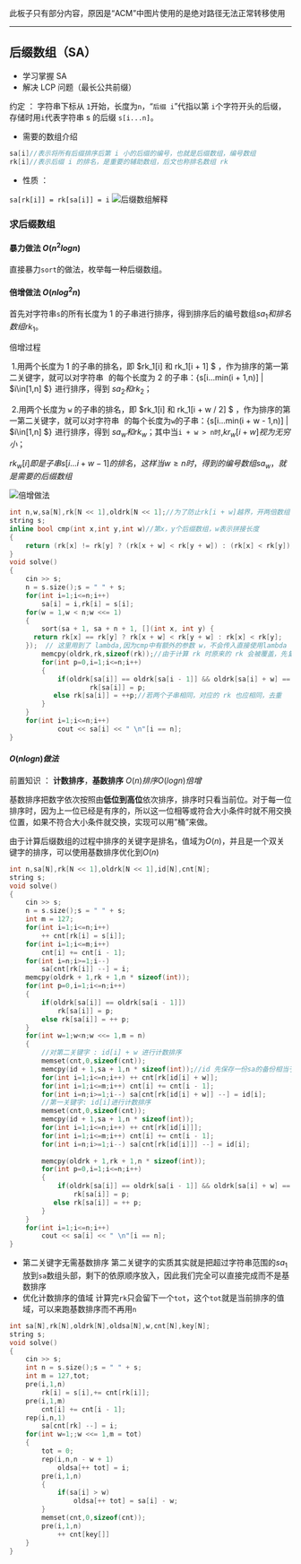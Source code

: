 此板子只有部分内容，原因是“ACM”中图片使用的是绝对路径无法正常转移使用

---

## 后缀数组（SA）    

- 学习掌握 SA
- 解决 LCP 问题（最长公共前缀）

约定 ： 字符串下标从 `1`开始，长度为`n`，“`后缀 i`”代指以第 `i`个字符开头的后缀，存储时用`i`代表字符串 s 的后缀 `s[i...n]`。

- 需要的数组介绍

```cpp
sa[i]//表示将所有后缀排序后第 i 小的后缀的编号，也就是后缀数组，编号数组
rk[i]//表示后缀 i 的排名，是重要的辅助数组，后文也称排名数组 rk
```
- 性质 ：

`sa[rk[i]] = rk[sa[i]] = i`
![后缀数组解释](.\images\后缀数组解释.png)

### 求后缀数组

#### 暴力做法    $O(n^2logn)$

直接暴力`sort`的做法，枚举每一种后缀数组。

#### 倍增做法     $O(nlog^2n)$

首先对字符串`s`的所有长度为 1 的子串进行排序，得到排序后的编号数组$sa_1 和排名数组 rk_1$。

倍增过程

​	1.用两个长度为 1 的子串的排名，即 $rk_1[i] 和 rk_1[i + 1] $ ，作为排序的第一第二关键字，就可以对字符串 ![s](data:image/gif;base64,R0lGODlhAQABAIAAAAAAAP///yH5BAEAAAAALAAAAAABAAEAAAIBRAA7) 的每个长度为 2 的子串：{s[i...min(i + 1,n)] | $i\in[1,n] $}![\{s[i\dots \min(i+1, n)]\ |\ i \in [1,\ n]\}](data:image/gif;base64,R0lGODlhAQABAIAAAAAAAP///yH5BAEAAAAALAAAAAABAAEAAAIBRAA7) 进行排序，得到 $sa_2 和 rk_2$；

​	2.用两个长度为 `w` 的子串的排名，即 $rk_1[i] 和 rk_1[i + w / 2] $ ，作为排序的第一第二关键字，就可以对字符串 ![s](data:image/gif;base64,R0lGODlhAQABAIAAAAAAAP///yH5BAEAAAAALAAAAAABAAEAAAIBRAA7) 的每个长度为`w`的子串：{s[i...min(i + w - 1,n)] | $i\in[1,n] $}![\{s[i\dots \min(i+1, n)]\ |\ i \in [1,\ n]\}](data:image/gif;base64,R0lGODlhAQABAIAAAAAAAP///yH5BAEAAAAALAAAAAABAAEAAAIBRAA7) 进行排序，得到 $sa_w 和 rk_w$；其中当`i + w > n时`,$kr_w[i + w]视为无穷小$；

   $rk_w[i]即是子串s[i...i+w-1]的排名，这样当 w\geqslant n时，得到的编号数组sa_w，就是需要的后缀数组$

![倍增做法](.\Images/后缀数组倍增算法.png)

```cpp
int n,w,sa[N],rk[N << 1],oldrk[N << 1];//为了防止rk[i + w]越界，开两倍数组
string s;
inline bool cmp(int x,int y,int w)//第x，y个后缀数组，w表示拼接长度
{
    return (rk[x] != rk[y] ? (rk[x + w] < rk[y + w]) : (rk[x] < rk[y]));
}
void solve()
{
    cin >> s;
    n = s.size();s = " " + s;
    for(int i=1;i<=n;i++)
        sa[i] = i,rk[i] = s[i];
    for(w = 1,w < n;w <<= 1)
    {
        sort(sa + 1, sa + n + 1, [](int x, int y) {
      return rk[x] == rk[y] ? rk[x + w] < rk[y + w] : rk[x] < rk[y];
    });  // 这里用到了 lambda,因为cmp中有额外的参数 w，不会传入直接使用lambda
        memcpy(oldrk,rk,sizeof(rk));//由于计算 rk 时原来的 rk 会被覆盖，先复制
        for(int p=0,i=1;i<=n;i++)
        {
            if(oldrk[sa[i]] == oldrk[sa[i - 1]] && oldrk[sa[i] + w] == oldrk[sa[i - 1] + w])
                	rk[sa[i]] = p;
           else rk[sa[i]] = ++p;//若两个子串相同，对应的 rk 也应相同，去重
        }
    }
    for(int i=1;i<=n;i++)
        	cout << sa[i] << " \n"[i == n];
}

```

#### $O(nlogn) 做法$

前置知识 ： **计数排序**，**基数排序**      $O(n) 排序 O(logn) 倍增$   

基数排序把数字依次按照由**低位到高位**依次排序，排序时只看当前位。对于每一位排序时，因为上一位已经是有序的，所以这一位相等或符合大小条件时就不用交换位置，如果不符合大小条件就交换，实现可以用”桶”来做。

由于计算后缀数组的过程中排序的关键字是排名，值域为$O(n)$，并且是一个双关键字的排序，可以使用基数排序优化到$O(n)$

```cpp
int n,sa[N],rk[N << 1],oldrk[N << 1],id[N],cnt[N];
string s;
void solve()
{
    cin >> s;
    n = s.size();s = " " + s;
    int m = 127;
    for(int i=1;i<=n;i++)
        ++ cnt[rk[i] = s[i]];
    for(int i=1;i<=m;i++)
        cnt[i] += cnt[i - 1];
    for(int i=n;i>=1;i--)
        sa[cnt[rk[i]] --] = i;
    memcpy(oldrk + 1,rk + 1,n * sizeof(int));
    for(int p=0,i=1;i<=n;i++)
    {
        if(oldrk[sa[i]] == oldrk[sa[i - 1]])
            rk[sa[i]] = p;
       	else rk[sa[i]] = ++ p;
    }
    for(int w=1;w<n;w <<= 1,m = n)
    {
        //对第二关键字 : id[i] + w 进行计数排序
        memset(cnt,0,sizeof(cnt));
        memcpy(id + 1,sa + 1,n * sizeof(int));//id 先保存一份sa的备份相当于oldsa
        for(int i=1;i<=n;i++) ++ cnt[rk[id[i] + w]];
        for(int i=1;i<=m;i++) cnt[i] += cnt[i - 1];
        for(int i=n;i>=1;i--) sa[cnt[rk[id[i] + w]] --] = id[i];
        //第一关键字: id[i]进行计数排序
        memset(cnt,0,sizeof(cnt));
        memcpy(id + 1,sa + 1,n * sizeof(int));
        for(int i=1;i<=n;i++) ++ cnt[rk[id[i]]];
        for(int i=1;i<=m;i++) cnt[i] += cnt[i - 1];
        for(int i=n;i>=1;i--) sa[cnt[rk[id[i]]] --] = id[i];
        
        memcpy(oldrk + 1,rk + 1,n * sizeof(int));
        for(int p=0,i=1;i<=n;i++)
        {
            if(oldrk[sa[i]] == oldrk[sa[i - 1]] && oldrk[sa[i] + w] == oldrk[sa[i - 1] + w])
                rk[sa[i]] = p;
           else rk[sa[i]] = ++ p;
        }
    }
    for(int i=1;i<=n;i++)
        cout << sa[i] << " \n"[i == n];
}
```

- 第二关键字无需基数排序   第二关键字的实质其实就是把超过字符串范围的$sa_1$放到`sa`数组头部，剩下的依原顺序放入，因此我们完全可以直接完成而不是基数排序
- 优化计数排序的值域     计算完`rk`只会留下一个`tot`，这个`tot`就是当前排序的值域，可以来跑基数排序而不再用`n`

```cpp
int sa[N],rk[N],oldrk[N],oldsa[N],w,cnt[N],key[N];
string s;
void solve()
{
    cin >> s;
    int n = s.size();s = " " + s;
    int m = 127,tot;
    pre(i,1,n)
        rk[i] = s[i],+= cnt[rk[i]];
   	pre(i,1,m)
        cnt[i] += cnt[i - 1];
    rep(i,n,1)
        sa[cnt[rk] --] = i;
    for(int w=1;;w <<= 1,m = tot)
    {
        tot = 0;
        rep(i,n,n - w + 1)
            oldsa[++ tot] = i;
        pre(i,1,n)
        {
            if(sa[i] > w)
                oldsa[++ tot] = sa[i] - w;
        }
        memset(cnt,0,sizeof(cnt));
        pre(i,1,n)
            ++ cnt[key[]]
    }
}
```











